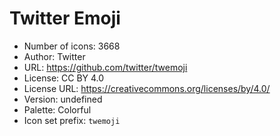 # Twitter Emoji

- Number of icons: 3668
- Author: Twitter
- URL: https://github.com/twitter/twemoji
- License: CC BY 4.0
- License URL: https://creativecommons.org/licenses/by/4.0/
- Version: undefined
- Palette: Colorful
- Icon set prefix: `twemoji`
